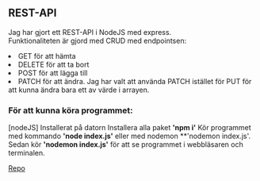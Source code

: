 ## REST-API

Jag har gjort ett REST-API i NodeJS med express. <br>
Funktionaliteten är gjord med CRUD med endpointsen:
<li>GET för att hämta 
<li>DELETE för att ta bort 
<li>POST för att lägga till 
<li>PATCH för att ändra.
Jag har valt att använda PATCH istället för PUT för att kunna ändra bara ett av värde i arrayen.

### För att kunna köra programmet:
[nodeJS] Installerat på datorn
Installera alla paket **'npm i'**
Kör programmet med kommando **'node index.js'** eller med nodemon **'nodemon index.js'.
Sedan kör **'nodemon index.js'** för att se programmet i webbläsaren och terminalen.


[Repo](https://github.com/A-Ozmehak/Express-API)